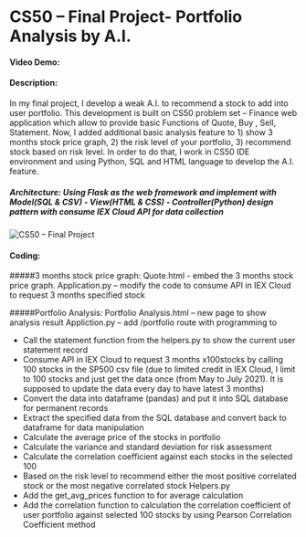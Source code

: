 # CS50 – Final Project- Portfolio Analysis by A.I.
#### Video Demo:  <URL HERE>
#### Description: 
  In my final project, I develop a weak A.I. to recommend a stock to add into user portfolio. This development is built on CS50 problem set – Finance web application which allow to provide basic Functions of Quote, Buy , Sell, Statement. Now, I added additional basic analysis feature to 1) show 3 months stock price graph, 2) the risk level of your portfolio, 3) recommend stock based on risk level. In order to do that, I work in CS50 IDE environment and using Python, SQL and HTML language to develop the A.I. feature.

##### Architecture: Using Flask as the web framework and implement with Model(SQL & CSV) - View(HTML & CSS) - Controller(Python) design pattern with consume IEX Cloud API for data collection

![CS50 – Final Project](https://user-images.githubusercontent.com/83693925/127447079-5a635d3e-a258-46a0-8c0b-afa24937f6ba.jpg)
  
#### Coding:
#####3 months stock price graph:
Quote.html  -  embed the 3 months stock price graph. 
Application.py – modify the code to consume API in IEX Cloud to request 3 months specified stock
  
#####Portfolio Analysis:
Portfolio Analysis.html – new page to show analysis result
Appliction.py – add /portfolio route with programming to 
-	Call the statement function from the helpers.py to show the current user statement record
-	Consume API in IEX Cloud to request 3 months x100stocks by calling 100 stocks in the SP500 csv file (due to limited credit in IEX Cloud, I limit to 100 stocks and just get the data once (from May to July 2021). It is supposed to update the data every day to have latest 3 months)
-	Convert the data into dataframe (pandas) and put it into SQL database for permanent records
-	Extract the specified data from  the SQL database and convert back to dataframe for data manipulation
-	Calculate the average price of the stocks in portfolio
-	Calculate the variance and standard deviation for risk assessment
-	Calculate the correlation coefficient against each stocks in the selected 100
-	Based on the risk level to recommend either the most positive correlated stock or the most negative correlated stock
Helpers.py
-	Add the get_avg_prices function to for average calculation
-	Add the correlation function to calculation the correlation coefficient of user portfolio against selected 100 stocks by using Pearson Correlation Coefficient method

  
